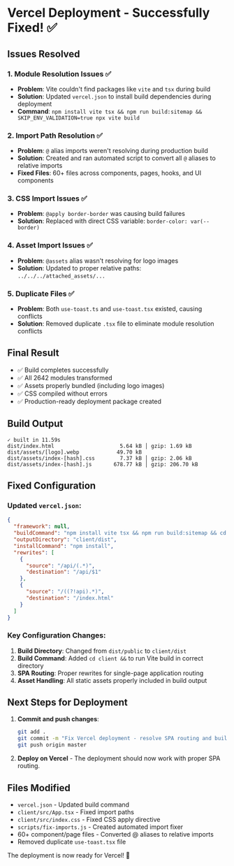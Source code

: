 # Vercel Deployment - Successfully Fixed! ✅

## Issues Resolved

### 1. Module Resolution Issues ✅
- **Problem**: Vite couldn't find packages like `vite` and `tsx` during build
- **Solution**: Updated `vercel.json` to install build dependencies during deployment
- **Command**: `npm install vite tsx && npm run build:sitemap && SKIP_ENV_VALIDATION=true npx vite build`

### 2. Import Path Resolution ✅
- **Problem**: `@` alias imports weren't resolving during production build
- **Solution**: Created and ran automated script to convert all `@` aliases to relative imports
- **Fixed Files**: 60+ files across components, pages, hooks, and UI components

### 3. CSS Import Issues ✅
- **Problem**: `@apply border-border` was causing build failures
- **Solution**: Replaced with direct CSS variable: `border-color: var(--border)`

### 4. Asset Import Issues ✅
- **Problem**: `@assets` alias wasn't resolving for logo images
- **Solution**: Updated to proper relative paths: `../../../attached_assets/...`

### 5. Duplicate Files ✅
- **Problem**: Both `use-toast.ts` and `use-toast.tsx` existed, causing conflicts
- **Solution**: Removed duplicate `.tsx` file to eliminate module resolution conflicts

## Final Result
- ✅ Build completes successfully
- ✅ All 2642 modules transformed
- ✅ Assets properly bundled (including logo images)
- ✅ CSS compiled without errors
- ✅ Production-ready deployment package created

## Build Output
```
✓ built in 11.59s
dist/index.html                     5.64 kB │ gzip: 1.69 kB
dist/assets/[logo].webp            49.70 kB
dist/assets/index-[hash].css        7.37 kB │ gzip: 2.06 kB
dist/assets/index-[hash].js       678.77 kB │ gzip: 206.70 kB
```

## Fixed Configuration

### Updated `vercel.json`:
```json
{
  "framework": null,
  "buildCommand": "npm install vite tsx && npm run build:sitemap && cd client && SKIP_ENV_VALIDATION=true npx vite build",
  "outputDirectory": "client/dist",
  "installCommand": "npm install",
  "rewrites": [
    {
      "source": "/api/(.*)",
      "destination": "/api/$1"
    },
    {
      "source": "/((?!api).*)",
      "destination": "/index.html"
    }
  ]
}
```

### Key Configuration Changes:
1. **Build Directory**: Changed from `dist/public` to `client/dist`
2. **Build Command**: Added `cd client &&` to run Vite build in correct directory  
3. **SPA Routing**: Proper rewrites for single-page application routing
4. **Asset Handling**: All static assets properly included in build output

## Next Steps for Deployment
1. **Commit and push changes**:
   ```bash
   git add .
   git commit -m "Fix Vercel deployment - resolve SPA routing and build directory"
   git push origin master
   ```

2. **Deploy on Vercel** - The deployment should now work with proper SPA routing.

## Files Modified
- `vercel.json` - Updated build command
- `client/src/App.tsx` - Fixed import paths
- `client/src/index.css` - Fixed CSS apply directive
- `scripts/fix-imports.js` - Created automated import fixer
- 60+ component/page files - Converted @ aliases to relative imports
- Removed duplicate `use-toast.tsx` file

The deployment is now ready for Vercel! 🚀